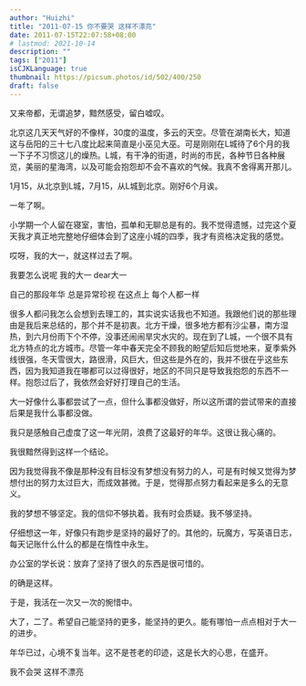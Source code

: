 ```yaml
---
author: "Huizhi"
title: "2011-07-15 你不要哭 这样不漂亮"
date: 2011-07-15T22:07:58+08:00
# lastmod: 2021-10-14
description: ""
tags: ["2011"]
isCJKLanguage: true
thumbnail: https://picsum.photos/id/502/400/250
draft: false
---
```


又来帝都，无谓追梦，黯然感受，留白嘘叹。

北京这几天天气好的不像样，30度的温度，多云的天空。尽管在湖南长大，知道这与岳阳的三十七八度比起来简直是小巫见大巫。可是刚刚在L城待了6个月的我一下子不习惯这儿的燥热。L城，有干净的街道，时尚的市民，各种节日各种展览，美丽的星海湾，以及可能会抱怨却不会不喜欢的气候。我真不舍得离开那儿。


1月15，从北京到L城，7月15，从L城到北京。刚好6个月诶。

一年了啊。

小学期一个人留在寝室，害怕，孤单和无聊总是有的。我不觉得遗憾，过完这个夏天我才真正地完整地仔细体会到了这座小城的四季，我才有资格决定我的感觉。

哎呀，我的大一，就这样过去了啊。

我要怎么说呢  我的大一  dear大一

自己的那段年华  总是异常珍视  在这点上  每个人都一样

很多人都问我怎么会想到去理工的，其实说实话我也不知道。我跟他们说的那些理由是我后来总结的，那个并不是初衷。北方干燥，很多地方都有沙尘暴，南方湿热，到六月份雨下个不停，没事还闹闹旱灾水灾的。现在到了L城，一个很不具有北方特点的北方城市。尽管一年中春天完全不顾我的盼望后知后觉地来，夏季紫外线很强，冬天雪很大，路很滑，风巨大，但这些是外在的，我并不很在乎这些东西，因为我知道我在哪都可以过得很好，地区的不同只是导致我抱怨的东西不一样。抱怨过后了，我依然会好好打理自己的生活。

大一好像什么事都尝试了一点，但什么事都没做好，所以这所谓的尝试带来的直接后果是我什么事都没做。

我只是感触自己虚度了这一年光阴，浪费了这最好的年华。这很让我心痛的。

我很黯然得到这样一个结论。

因为我觉得我不像是那种没有目标没有梦想没有努力的人，可是有时候又觉得为梦想付出的努力太过巨大，而成效甚微。于是，觉得那点努力看起来是多么的无意义。

我的梦想不够坚定。我的信仰不够执着。我有时会质疑。我不够坚持。

仔细想这一年，好像只有跑步是坚持的最好了的。其他的，玩魔方，写英语日志，每天记账什么什么的都是在惰性中永生。

办公室的学长说：放弃了坚持了很久的东西是很可惜的。

的确是这样。

于是，我活在一次又一次的惋惜中。

大了，二了。希望自己能坚持的更多，能坚持的更久。能有哪怕一点点相对于大一的进步。

年华已过，心境不复当年。这不是苍老的印迹，这是长大的心思，在盛开。

我不会哭  这样不漂亮